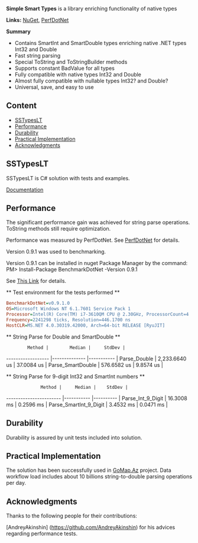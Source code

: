 **Simple Smart Types** is a library enriching functionality of native types

**Links:**
[NuGet](https://www.nuget.org/packages/SSTypesLT), 
[PerfDotNet](https://github.com/PerfDotNet)


**Summary**

* Contains SmartInt and SmartDouble types enriching native .NET types Int32 and Double
* Fast string parsing
* Special ToString and ToStringBuilder methods
* Supports constant BadValue for all types
* Fully compatible with native types Int32 and Double
* Almost fully compatible with nullable types Int32? and Double?
* Universal, save, and easy to use

## Content

* [SSTypesLT](#sstypeslt)
* [Performance](#performance)
* [Durability](#durability)
* [Practical Implementation](#practical-implementation)
* [Acknowledgments](#acknowledgments)

## SSTypesLT

SSTypesLT is C# solution with tests and examples.

[Documentation](https://github.com/dgakh/SSTypes/tree/master/SSTypesLT/Docs)

## Performance

The significant performance gain was achieved for string parse operations. ToString methods still require optimization.

Performance was measured by PerfDotNet. See [PerfDotNet](https://github.com/PerfDotNet) for details.

Version 0.9.1 was used to benchmarking. 

Version 0.9.1 can be installed in nuget Package Manager by the command:
PM> Install-Package BenchmarkDotNet -Version 0.9.1

See [This Link](https://www.nuget.org/packages/BenchmarkDotNet/0.9.1) for details.


** Test environment for the tests performed **

```ini
BenchmarkDotNet=v0.9.1.0
OS=Microsoft Windows NT 6.1.7601 Service Pack 1
Processor=Intel(R) Core(TM) i7-3610QM CPU @ 2.30GHz, ProcessorCount=4
Frequency=2241298 ticks, Resolution=446.1700 ns
HostCLR=MS.NET 4.0.30319.42000, Arch=64-bit RELEASE [RyuJIT]

```

** String Parse for Double and SmartDouble **

            Method |        Median |     StdDev |
------------------ |-------------- |----------- |
      Parse_Double | 2,233.6640 us | 37.0084 us |
 Parse_SmartDouble |   576.6582 us |  9.8574 us |


** String Parse for 9-digit Int32 and SmartInt numbers **

                 Method |     Median |    StdDev |
----------------------- |----------- |---------- |
      Parse_Int_9_Digit | 16.3008 ms | 0.2596 ms |
 Parse_SmartInt_9_Digit |  3.4532 ms | 0.0471 ms |


## Durability

Durability is assured by unit tests included into solution.


## Practical Implementation

The solution has been successfully used in [GoMap.Az](http://gomap.az) project. Data workflow load includes about 10 billions string-to-double parsing operations per day.


## Acknowledgments

Thanks to the following people for their contributions:

[AndreyAkinshin] (https://github.com/AndreyAkinshin) for his advices regarding performance tests.

